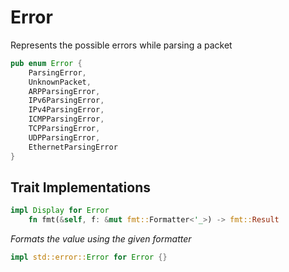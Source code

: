 # Error
Represents the possible errors while parsing a packet

```rust
pub enum Error {
    ParsingError,
    UnknownPacket,
    ARPParsingError,
    IPv6ParsingError,
    IPv4ParsingError,
    ICMPParsingError,
    TCPParsingError,
    UDPParsingError,
    EthernetParsingError
}
```

## Trait Implementations

```rust
impl Display for Error 
    fn fmt(&self, f: &mut fmt::Formatter<'_>) -> fmt::Result 
```
_Formats the value using the given formatter_

```rust
impl std::error::Error for Error {}
```
